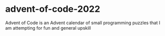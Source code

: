 # advent-of-code-2022
Advent of Code is an Advent calendar of small programming puzzles that I am attempting for fun and general upskill
